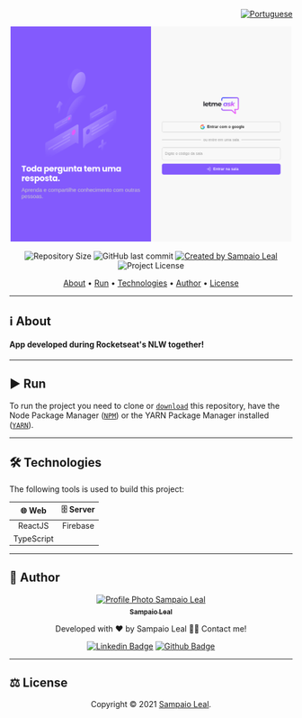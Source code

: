 <div align="right">
  
   [![Portuguese](https://www.countryflags.io/br/flat/32.png)](README.md)
  
</div>
<p align="center">
  <img alt="NLW letmeask" src="./assets/project.png" width="500px"/>
</p>

<p align="center"> 
  <img alt="Repository Size" src="https://img.shields.io/github/repo-size/SampaioLeal/nlw-letmeask?color=3498db&style=for-the-badge">
  <img alt="GitHub last commit" src="https://img.shields.io/github/last-commit/SampaioLeal/nlw-letmeask?color=3498db&style=for-the-badge">
  <a href="https://github.com/SampaioLeal">
    <img alt="Created by Sampaio Leal" src="https://img.shields.io/badge/Developer-Sampaio_Leal-%3498db?color=3498db&style=for-the-badge">
  </a>
  <img alt="Project License" src="https://img.shields.io/github/license/SampaioLeal/nlw-letmeask?color=3498db&style=for-the-badge"/>
</p>

<p align="center">
 <a href="#information_source-about">About</a> •
 <a href="#arrow_forward-run">Run</a> •
 <a href="#hammer_and_wrench-technologies">Technologies</a> •
 <a href="#boy-author">Author</a> •
 <a href="#balance_scale-license">License</a>
</p>
  
---
## :information_source: About
#### App developed during Rocketseat's NLW together!

---

## :arrow_forward: **Run**

To run the project you need to clone or [`download`](https://github.com/SampaioLeal/nlw-letmeask/archive/main.zip) this repository, have the Node Package Manager ([`NPM`](https://www.npmjs.com/get-npm)) or the YARN Package Manager installed ([`YARN`](https://yarnpkg.com/getting-started)).

---

## :hammer_and_wrench: **Technologies**

The following tools is used to build this project:

<div align="center">

| :globe_with_meridians: Web | :file_cabinet: Server |
| :------------------------: | :-------------------: |
|          ReactJS           |       Firebase        |
|         TypeScript         |

</div>

---

## :boy: **Author**

<div align="center">

<a href="https://github.com/SampaioLeal">
 <img src="https://avatars1.githubusercontent.com/u/9919?s=200&v=4" width="100px;" alt="Profile Photo Sampaio Leal"/>
 <br/>
 <sub><b>Sampaio Leal</b></sub>
</a>

Developed with ❤️ by Sampaio Leal 👋🏽 Contact me!

[![Linkedin Badge](https://img.shields.io/badge/-LinkedIn-blue?style=flat-square&logo=Linkedin&logoColor=white)](https://www.linkedin.com/in/sampaio-leal)
[![Github Badge](https://img.shields.io/badge/-GitHub-000?style=flat-square&logo=Github&logoColor=white)](https://github.com/SampaioLeal)

</div>

---

## :balance_scale: **License**

<div align="center">

Copyright © 2021 [Sampaio Leal](https://github.com/SampaioLeal).<br />

</div>
